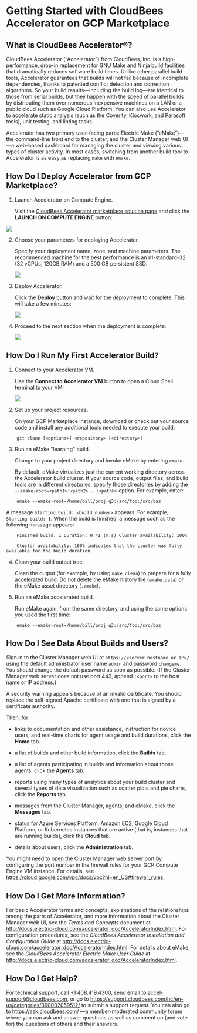 # Getting Started with CloudBees Accelerator on GCP Marketplace

## What is CloudBees Accelerator®?

CloudBees Accelerator (“Accelerator”) from CloudBees, Inc. is a high-performance, drop-in replacement for GNU Make and Ninja build facilities that dramatically reduces software build times. Unlike other parallel build tools, Accelerator guarantees that builds will not fail because of incomplete dependencies, thanks to patented conflict detection and correction algorithms. So your build results—including the build log—are identical to those from serial builds, but they happen with the speed of parallel builds by distributing them over numerous inexpensive machines on a LAN or a public cloud such as Google Cloud Platform. You can also use Accelerator to accelerate static analysis (such as the Coverity, Klocwork, and Parasoft tools), unit testing, and linting tasks.

Accelerator has two primary user-facing parts: Electric Make (”eMake”)—the command-line front end to the cluster, and the Cluster Manager web UI—a web-based dashboard for managing the cluster and viewing various types of cluster activity. In most cases, switching from another build tool to Accelerator is as easy as replacing `make` with `emake`.

## How Do I Deploy Accelerator from GCP Marketplace?

1. Launch Accelerator on Compute Engine.

    Visit the [CloudBees Accelerator marketplace solution page](https://console.cloud.google.com/marketplace/details/cloudbees/cloudbees-accelerator) and click the **LAUNCH ON COMPUTE ENGINE** button:

![](./img/LaunchComputeEngine.png)

2. Choose your parameters for deploying Accelerator.

    Specify your deployment name, zone, and machine parameters. The recommended machine for the best performance is an n1-standard-32 (32 vCPUs, 120GB RAM) and a 500 GB persistent SSD:

    ![](./img/Deployment.png)

3. Deploy Accelerator.

    Click the **Deploy** button and wait for the deployment to complete. This will take a few minutes:

    ![](./img/DeployInProgress.png)

4. Proceed to the next section when the deployment is complete:

    ![](./img/DeployComplete.png)

## How Do I Run My First Accelerator Build?

1. Connect to your Accelerator VM.

    Use the **Connect to Accelerator VM** button to open a Cloud Shell terminal to your VM:

    ![](./img/CloudShell.png)

2. Set up your project resources.

    On your GCP Marketplace instance, download or check out your source code and install any additional tools needed to execute your build:

```
    git clone [<options>] <repository> [<directory>]
```

3. Run an eMake "learning" build.

    Change to your project directory and invoke eMake by entering `emake`. 
    
    By default, eMake virtualizes just the current working directory across the Accelerator build cluster. If your source code, output files, and build tools are in different directories, specify those directories by adding the `--emake-root=<path1>:<path2> … :<pathN>` option. For example, enter:

```
    emake --emake-root=/home/bill/proj_q3:/src/foo:/src/baz
```

   A message `Starting build: <build_number>` appears. For example, `Starting build: 1`. When the build is finished, a message such as the following message appears:

```
    Finished build: 1 Duration: 0:41 (m:s) Cluster availability: 100%

    Cluster availability: 100% indicates that the cluster was fully available for the build duration.
```
4. Clean your build output tree.

    Clean the output (for example, by using `make clean`) to prepare for a fully accelerated build. Do not delete the eMake history file (`emake.data`) or the eMake asset directory (`.emake`).

5. Run an eMake accelerated build.

    Run eMake again, from the same directory, and using the same options you used the first time:

```
    emake --emake-root=/home/bill/proj_q3:/src/foo:/src/baz
```

## How Do I See Data About Builds and Users?

Sign in to the Cluster Manager web UI at `https://<server_hostname_or_IP>/` using the default administrator user name `admin` and password `changeme`. You should change the default password as soon as possible. (If the Cluster Manager web server does not use port 443, append `:<port>` to the host name or IP address.) 

A security warning appears because of an invalid certificate. You should replace the self-signed Apache certificate with one that is signed by a certificate authority.

Then, for

- links to documentation and other assistance, instruction for novice users, and real-time charts for agent usage and build durations, click the **Home** tab.

- a list of builds and other build information, click the **Builds** tab.

- a list of agents participating in builds and information about those agents, click the **Agents** tab.

- reports using many types of analytics about your build cluster and several types of data visualization such as scatter plots and pie charts, click the **Reports** tab.

- messages from the Cluster Manager, agents, and eMake, click the **Messages** tab.

- status for Azure Services Platform, Amazon EC2, Google Cloud Platform, or Kubernetes instances that are active (that is, instances that are running builds), click the **Cloud** tab.

- details about users, click the **Administration** tab.

You might need to open the Cluster Manager web server port by configuring the port number in the firewall rules for your GCP Compute Engine VM instance. For details, see https://cloud.google.com/vpc/docs/vpc?hl=en_US#firewall_rules.

## How Do I Get More Information?

For basic Accelerator terms and concepts, explanations of the relationships among the parts of Accelerator, and more information about the Cluster Manager web UI, see the _Terms and Concepts_ document at http://docs.electric-cloud.com/accelerator_doc/AcceleratorIndex.html. For configuration procedures, see the _CloudBees Accelerator Installation and Configuration Guide_ at http://docs.electric-cloud.com/accelerator_doc/AcceleratorIndex.html. For details about eMake, see the _CloudBees Accelerator Electric Make User Guide_ at http://docs.electric-cloud.com/accelerator_doc/AcceleratorIndex.html.

## How Do I Get Help?

For technical support, call +1 408.419.4300, send email to accel-support@cloudbees.com, or go to https://support.cloudbees.com/hc/en-us/categories/360002059512/ to submit a support request. You can also go to https://ask.cloudbees.com/ —a member-moderated community forum where you can ask and answer questions as well as comment on (and vote for) the questions of others and their answers.
